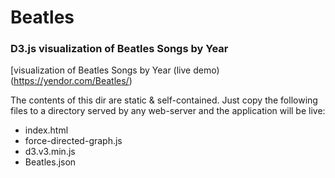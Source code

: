 # Beatles

### D3.js visualization of Beatles Songs by Year

[visualization of Beatles Songs by Year (live demo)(https://yendor.com/Beatles/)

The contents of this dir are static & self-contained.
Just copy the following files to a directory served by any web-server
and the application will be live:

  - index.html
  - force-directed-graph.js
  - d3.v3.min.js
  - Beatles.json
